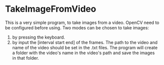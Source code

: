 # TakeImageFromVideo
This is a very simple program, to take images from a video.
OpenCV need to be configured before using.
Two modes can be chosen to take images:
1. by pressing the keyboard.
2. by input the [interval start end] of the frames.
The path to the video and name of the video should be set in the .txt files.
The program will create a folder with the video's name in the video's path and save the images in that folder. 

